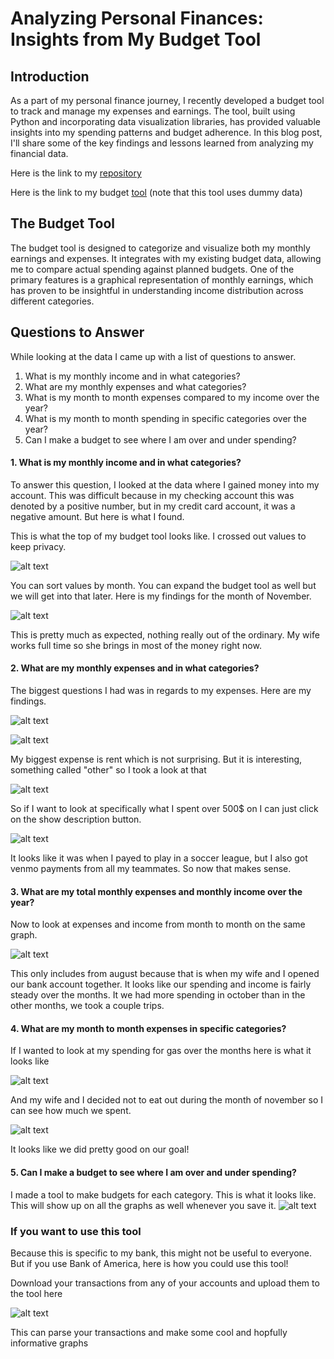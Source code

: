 # Analyzing Personal Finances: Insights from My Budget Tool

## Introduction

As a part of my personal finance journey, I recently developed a budget tool to track and manage my expenses and earnings. The tool, built using Python and incorporating data visualization libraries, has provided valuable insights into my spending patterns and budget adherence. In this blog post, I'll share some of the key findings and lessons learned from analyzing my financial data.

Here is the link to my [repository](https://github.com/gmspringer32/personal-budget-tool)

Here is the link to my budget [tool](https://personal-budget-tool-bbk8e2wy6vgomi8msuibah.streamlit.app/) (note that this tool uses dummy data)

## The Budget Tool

The budget tool is designed to categorize and visualize both my monthly earnings and expenses. It integrates with my existing budget data, allowing me to compare actual spending against planned budgets. One of the primary features is a graphical representation of monthly earnings, which has proven to be insightful in understanding income distribution across different categories.

## Questions to Answer

While looking at the data I came up with a list of questions to answer.

1. What is my monthly income and in what categories?
2. What are my monthly expenses and what categories?
3. What is my month to month expenses compared to my income over the year?
4. What is my month to month spending in specific categories over the year?
5. Can I make a budget to see where I am over and under spending?

#### 1. What is my monthly income and in what categories?

To answer this question, I looked at the data where I gained money into my account. This was difficult because in my checking account this was denoted by a positive number, but in my credit card account, it was a negative amount. But here is what I found.

This is what the top of my budget tool looks like. I crossed out values to keep privacy.

![alt text](./pictures/budget1.png)

You can sort values by month. You can expand the budget tool as well but we will get into that later. Here is my findings for the month of November.

![alt text](./pictures/budget2.png)

This is pretty much as expected, nothing really out of the ordinary. My wife works full time so she brings in most of the money right now.

#### 2. What are my monthly expenses and in what categories?

The biggest questions I had was in regards to my expenses. Here are my findings.

![alt text](./pictures/budget3.png)

![alt text](./pictures/budget4.png)

My biggest expense is rent which is not surprising. But it is interesting, something called "other" so I took a look at that

![alt text](./pictures/budget5.png)

So if I want to look at specifically what I spent over 500$ on I can just click on the show description button.

![alt text](./pictures/budget6.png)

It looks like it was when I payed to play in a soccer league, but I also got venmo payments from all my teammates. So now that makes sense.

#### 3. What are my total monthly expenses and monthly income over the year?

Now to look at expenses and income from month to month on the same graph.

![alt text](./pictures/budget7.png)

This only includes from august because that is when my wife and I opened our bank account together. It looks like our spending and income is fairly steady over the months. It we had more spending in october than in the other months, we took a couple trips.

#### 4. What are my month to month expenses in specific categories?

If I wanted to look at my spending for gas over the months here is what it looks like

![alt text](./pictures/budget8.png)

And my wife and I decided not to eat out during the month of november so I can see how much we spent.

![alt text](./pictures/budget9.png)

It looks like we did pretty good on our goal!

#### 5. Can I make a budget to see where I am over and under spending?

I made a tool to make budgets for each category. This is what it looks like. This will show up on all the graphs as well whenever you save it.
![alt text](./pictures/budget10.png)

### If you want to use this tool

Because this is specific to my bank, this might not be useful to everyone. But if you use Bank of America, here is how you could use this tool!

Download your transactions from any of your accounts and upload them to the tool here

![alt text](./pictures/budget11.png)

This can parse your transactions and make some cool and hopfully informative graphs
